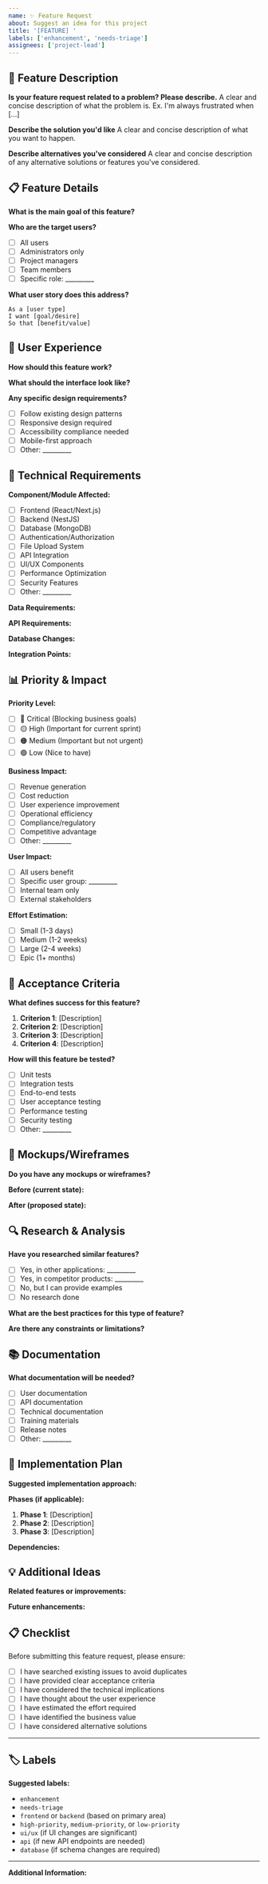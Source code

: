 ```yaml
---
name: ✨ Feature Request
about: Suggest an idea for this project
title: '[FEATURE] '
labels: ['enhancement', 'needs-triage']
assignees: ['project-lead']
---
```


## 🎯 Feature Description

**Is your feature request related to a problem? Please describe.**
A clear and concise description of what the problem is. Ex. I'm always frustrated when [...]

**Describe the solution you'd like**
A clear and concise description of what you want to happen.

**Describe alternatives you've considered**
A clear and concise description of any alternative solutions or features you've considered.

## 📋 Feature Details

**What is the main goal of this feature?**
<!-- Describe the primary objective -->

**Who are the target users?**
- [ ] All users
- [ ] Administrators only
- [ ] Project managers
- [ ] Team members
- [ ] Specific role: _________

**What user story does this address?**
```
As a [user type]
I want [goal/desire]
So that [benefit/value]
```

## 🎨 User Experience

**How should this feature work?**
<!-- Describe the user flow -->

**What should the interface look like?**
<!-- Describe the UI/UX requirements -->

**Any specific design requirements?**
- [ ] Follow existing design patterns
- [ ] Responsive design required
- [ ] Accessibility compliance needed
- [ ] Mobile-first approach
- [ ] Other: _________

## 🔧 Technical Requirements

**Component/Module Affected:**
- [ ] Frontend (React/Next.js)
- [ ] Backend (NestJS)
- [ ] Database (MongoDB)
- [ ] Authentication/Authorization
- [ ] File Upload System
- [ ] API Integration
- [ ] UI/UX Components
- [ ] Performance Optimization
- [ ] Security Features
- [ ] Other: _________

**Data Requirements:**
<!-- What data needs to be stored/processed? -->

**API Requirements:**
<!-- What new API endpoints are needed? -->

**Database Changes:**
<!-- What database schema changes are required? -->

**Integration Points:**
<!-- What other systems/APIs need to be integrated? -->

## 📊 Priority & Impact

**Priority Level:**
- [ ] 🔴 Critical (Blocking business goals)
- [ ] 🟡 High (Important for current sprint)
- [ ] 🟠 Medium (Important but not urgent)
- [ ] 🟢 Low (Nice to have)

**Business Impact:**
- [ ] Revenue generation
- [ ] Cost reduction
- [ ] User experience improvement
- [ ] Operational efficiency
- [ ] Compliance/regulatory
- [ ] Competitive advantage
- [ ] Other: _________

**User Impact:**
- [ ] All users benefit
- [ ] Specific user group: _________
- [ ] Internal team only
- [ ] External stakeholders

**Effort Estimation:**
- [ ] Small (1-3 days)
- [ ] Medium (1-2 weeks)
- [ ] Large (2-4 weeks)
- [ ] Epic (1+ months)

## 🧪 Acceptance Criteria

**What defines success for this feature?**
<!-- List the acceptance criteria -->

1. **Criterion 1**: [Description]
2. **Criterion 2**: [Description]
3. **Criterion 3**: [Description]
4. **Criterion 4**: [Description]

**How will this feature be tested?**
- [ ] Unit tests
- [ ] Integration tests
- [ ] End-to-end tests
- [ ] User acceptance testing
- [ ] Performance testing
- [ ] Security testing
- [ ] Other: _________

## 📸 Mockups/Wireframes

**Do you have any mockups or wireframes?**
<!-- Add images or links to mockups -->

**Before (current state):**
<!-- Screenshot or description of current state -->

**After (proposed state):**
<!-- Screenshot or description of proposed state -->

## 🔍 Research & Analysis

**Have you researched similar features?**
- [ ] Yes, in other applications: _________
- [ ] Yes, in competitor products: _________
- [ ] No, but I can provide examples
- [ ] No research done

**What are the best practices for this type of feature?**
<!-- Describe industry best practices -->

**Are there any constraints or limitations?**
<!-- Technical, business, or other constraints -->

## 📚 Documentation

**What documentation will be needed?**
- [ ] User documentation
- [ ] API documentation
- [ ] Technical documentation
- [ ] Training materials
- [ ] Release notes
- [ ] Other: _________

## 🚀 Implementation Plan

**Suggested implementation approach:**
<!-- High-level implementation strategy -->

**Phases (if applicable):**
1. **Phase 1**: [Description]
2. **Phase 2**: [Description]
3. **Phase 3**: [Description]

**Dependencies:**
<!-- What needs to be completed before this feature? -->

## 💡 Additional Ideas

**Related features or improvements:**
<!-- Any related features that could be implemented together -->

**Future enhancements:**
<!-- Ideas for future versions of this feature -->

## 📋 Checklist

Before submitting this feature request, please ensure:

- [ ] I have searched existing issues to avoid duplicates
- [ ] I have provided clear acceptance criteria
- [ ] I have considered the technical implications
- [ ] I have thought about the user experience
- [ ] I have estimated the effort required
- [ ] I have identified the business value
- [ ] I have considered alternative solutions

---

## 🏷️ Labels

**Suggested labels:**
- `enhancement`
- `needs-triage`
- `frontend` or `backend` (based on primary area)
- `high-priority`, `medium-priority`, or `low-priority`
- `ui/ux` (if UI changes are significant)
- `api` (if new API endpoints are needed)
- `database` (if schema changes are required)

---

**Additional Information:**
<!-- Any other context, screenshots, or information that might be helpful --> 